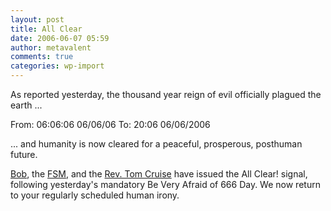 ```yaml
---
layout: post
title: All Clear
date: 2006-06-07 05:59
author: metavalent
comments: true
categories: wp-import
---
```

As reported yesterday, the thousand year reign of evil officially plagued the earth ...

From: 06:06:06 06/06/06
To:   20:06 06/06/2006

... and humanity is now cleared for a peaceful, prosperous, posthuman future.

<a href="http://www.subgenius.com/">Bob</a>, the <a href="http://www.venganza.org/">FSM</a>, and the <a href="http://www.scientology.org/">Rev. Tom Cruise</a> have issued the All Clear! signal, following yesterday's mandatory Be Very Afraid of 666 Day.  We now return to your regularly scheduled human irony.
